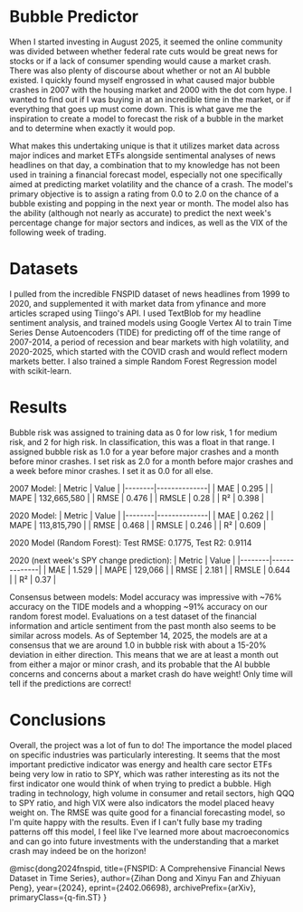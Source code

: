 # Bubble Predictor
When I started investing in August 2025, it seemed the online community was divided between whether federal rate cuts would be great news for stocks or if a lack of consumer spending would cause a market crash. There was also plenty of discourse about whether or not an AI bubble existed. 
I quickly found myself engrossed in what caused major bubble crashes in 2007 with the housing market and 2000 with the dot com hype. I wanted to find out if I was buying in at an incredible time in the market, or if everything that goes up must come down. This is what gave me the inspiration to create a model to forecast the risk of a bubble in the market and to determine when exactly it would pop.

What makes this undertaking unique is that it utilizes market data across major indices and market ETFs alongside sentimental analyses of news headlines on that day, a combination that to my knowledge has not been used in training a financial forecast model, especially not one specifically aimed at predicting market volatility and the chance of a crash. The model's primary objective is to assign a rating from 0.0 to 2.0 on the chance of a bubble existing and popping in the next year or month. The model also has the ability (although not nearly as accurate) to predict the next week's percentage change for major sectors and indices, as well as the VIX of the following week of trading.

# Datasets
I pulled from the incredible FNSPID dataset of news headlines from 1999 to 2020, and supplemented it with market data from yfinance and more articles scraped using Tiingo's API. I used TextBlob for my headline sentiment analysis, and trained models using Google Vertex AI to train Time Series Dense Autoencoders (TIDE) for predicting off of the time range of 2007-2014, a period of recession and bear markets with high volatility, and 2020-2025, which started with the COVID crash and would reflect modern markets better. I also trained a simple Random Forest Regression model with scikit-learn. 

# Results
Bubble risk was assigned to training data as 0 for low risk, 1 for medium risk, and 2 for high risk. In classification, this was a float in that range. I assigned bubble risk as 1.0 for a year before major crashes and a month before minor crashes. I set risk as 2.0 for a month before major crashes and a week before minor crashes. I set it as 0.0 for all else.

2007 Model:
| Metric | Value        |
|--------|--------------|
| MAE    | 0.295        |
| MAPE   | 132,665,580  |
| RMSE   | 0.476        |
| RMSLE  | 0.28         |
| R²     | 0.398        |

2020 Model:
| Metric | Value        |
|--------|--------------|
| MAE    | 0.262        |
| MAPE   | 113,815,790  |
| RMSE   | 0.468        |
| RMSLE  | 0.246        |
| R²     | 0.609        |

2020 Model (Random Forest):
Test RMSE: 0.1775, Test R2: 0.9114

2020 (next week's SPY change prediction):
| Metric | Value        |
|--------|--------------|
| MAE    | 1.529        |
| MAPE   | 129,066      |
| RMSE   | 2.181        |
| RMSLE  | 0.644        |
| R²     | 0.37         |


Consensus between models: 
Model accuracy was impressive with ~76% accuracy on the TIDE models and a whopping ~91% accuracy on our random forest model. Evaluations on a test dataset of the financial information and article sentiment from the past month also seems to be similar across models.
As of September 14, 2025, the models are at a consensus that we are around 1.0 in bubble risk with about a 15-20% deviation in either direction. This means that we are at least a month out from either a major or minor crash, and its probable that the AI bubble concerns and concerns about a market crash do have weight! Only time will tell if the predictions are correct!

# Conclusions
Overall, the project was a lot of fun to do! The importance the model placed on specific industries was particularly interesting. It seems that the most important predictive indicator was energy and health care sector ETFs being very low in ratio to SPY, which was rather interesting as its not the first indicator one would think of when trying to predict a bubble. High trading in technology, high volume in consumer and retail sectors, high QQQ to SPY ratio, and high VIX were also indicators the model placed heavy weight on.
The RMSE was quite good for a financial forecasting model, so I'm quite happy with the results. Even if I can't fully base my trading patterns off this model, I feel like I've learned more about macroeconomics and can go into future investments with the understanding that a market crash may indeed be on the horizon!

@misc{dong2024fnspid,
      title={FNSPID: A Comprehensive Financial News Dataset in Time Series}, 
      author={Zihan Dong and Xinyu Fan and Zhiyuan Peng},
      year={2024},
      eprint={2402.06698},
      archivePrefix={arXiv},
      primaryClass={q-fin.ST}
}
